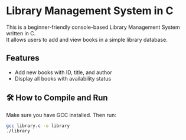 #  Library Management System in C

This is a beginner-friendly console-based Library Management System written in C.  
It allows users to add and view books in a simple library database.

##  Features
- Add new books with ID, title, and author
- Display all books with availability status

## 🛠 How to Compile and Run
Make sure you have GCC installed. Then run:

```bash
gcc library.c -o library
./library
